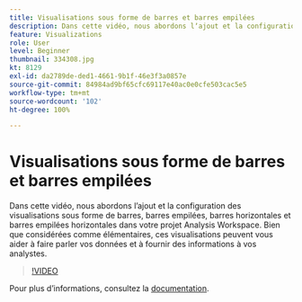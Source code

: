 ```yaml
---
title: Visualisations sous forme de barres et barres empilées
description: Dans cette vidéo, nous abordons lʼajout et la configuration des visualisations sous forme de barres, barres empilées, barres horizontales et barres empilées horizontales dans votre projet Analysis Workspace. Bien que considérées comme élémentaires, ces visualisations peuvent vous aider à faire parler vos données et à fournir des informations à vos analystes.
feature: Visualizations
role: User
level: Beginner
thumbnail: 334308.jpg
kt: 8129
exl-id: da2789de-ded1-4661-9b1f-46e3f3a0857e
source-git-commit: 84984ad9bf65cfc69117e40ac0e0cfe503cac5e5
workflow-type: tm+mt
source-wordcount: '102'
ht-degree: 100%

---
```


# Visualisations sous forme de barres et barres empilées

Dans cette vidéo, nous abordons lʼajout et la configuration des visualisations sous forme de barres, barres empilées, barres horizontales et barres empilées horizontales dans votre projet Analysis Workspace. Bien que considérées comme élémentaires, ces visualisations peuvent vous aider à faire parler vos données et à fournir des informations à vos analystes.

>[!VIDEO](https://video.tv.adobe.com/v/3416619/?quality=12&learn=on&captions=fre_fr)

Pour plus dʼinformations, consultez la [documentation](https://experienceleague.adobe.com/docs/analytics/analyze/analysis-workspace/visualizations/bar.html?lang=fr).
